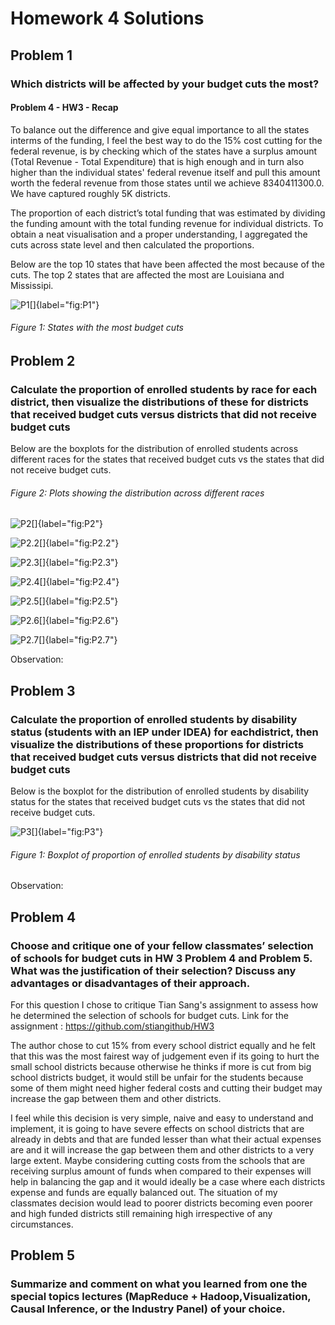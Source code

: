# Homework 4 Solutions 

## Problem 1

### Which districts will be affected by your budget cuts the most?

#### Problem 4 - HW3 - Recap
To balance out the difference and give equal importance to all the states interms of the funding, I feel the best way to do the 15% cost cutting for the federal revenue, is by checking which of the states have a surplus amount (Total Revenue - Total Expenditure) that is high enough and in turn also higher than the individual states' federal revenue itself and pull this amount worth the federal revenue from those states until we achieve 8340411300.0. We have captured roughly 5K districts.

The proportion of each district’s total funding that was estimated by dividing the funding amount with the total funding revenue for individual districts. To obtain a neat visualisation and a proper understanding, I aggregated the cuts across state level and then calculated the proportions.

Below are the top 10 states that have been affected the most because of the cuts. The top 2 states that are affected the most are Louisiana and Mississipi.

![P1[]{label="fig:P1"}](P1.png)
###### Figure 1: States with the most budget cuts


## Problem 2 

### Calculate the proportion of enrolled students by race for each district, then visualize the distributions of these for districts that received budget cuts versus districts that did not receive budget cuts

Below are the boxplots for the distribution of enrolled students across different races for the states that received budget cuts vs the states that did not receive budget cuts.

###### Figure 2: Plots showing the distribution across different races

![P2[]{label="fig:P2"}](P2.png)

![P2.2[]{label="fig:P2.2"}](P2.2.png)

![P2.3[]{label="fig:P2.3"}](P2.3.png)

![P2.4[]{label="fig:P2.4"}](P2.4.png)

![P2.5[]{label="fig:P2.5"}](P2.5.png)

![P2.6[]{label="fig:P2.6"}](P2.6.png)

![P2.7[]{label="fig:P2.7"}](P2.7.png)


Observation:

## Problem 3

### Calculate the proportion of enrolled students by disability status (students with an IEP under IDEA) for eachdistrict, then visualize the distributions of these proportions for districts that received budget cuts versus districts that did not receive budget cuts

Below is the boxplot for the distribution of enrolled students by disability status for the states that received budget cuts vs the states that did not receive budget cuts.

![P3[]{label="fig:P3"}](P3.png)
###### Figure 1: Boxplot of proportion of enrolled students by disability status

Observation:


## Problem 4

### Choose and critique one of your fellow classmates’ selection of schools for budget cuts in HW 3 Problem 4 and Problem 5. What was the justification of their selection? Discuss any advantages or disadvantages of their approach.

For this question I chose to critique Tian Sang's assignment to assess how he determined the selection of schools for budget cuts.
Link for the assignment : https://github.com/stiangithub/HW3

The author chose to cut 15% from every school district equally and he felt that this was the most fairest way of judgement even if its going to hurt the small school districts because otherwise he thinks if more is cut from big school districts budget, it would still be unfair for the students because some of them might need higher federal costs and cutting their budget may increase the gap between them and other districts.

I feel while this decision is very simple, naive and easy to understand and implement, it is going to have severe effects on school districts that are already in debts and that are funded lesser than what their actual expenses are and it will increase the gap between them and other districts to a very large extent. Maybe considering cutting costs from the schools that are receiving surplus amount of funds when compared to their expenses will help in balancing the gap and it would ideally be a case where each districts expense and funds are equally balanced out. The situation of my classmates decision would lead to poorer districts becoming even poorer and high funded districts still remaining high irrespective of any circumstances.

## Problem 5

### Summarize and comment on what you learned from one the special topics lectures (MapReduce + Hadoop,Visualization, Causal Inference, or the Industry Panel) of your choice.



